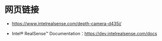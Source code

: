 # 网页链接

- https://www.intelrealsense.com/depth-camera-d435i/

- Intel® RealSense™ Documentation：https://dev.intelrealsense.com/docs
